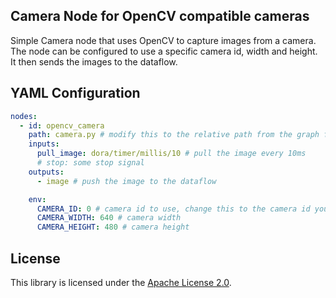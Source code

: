 ## Camera Node for OpenCV compatible cameras

Simple Camera node that uses OpenCV to capture images from a camera. The node can be configured to use a specific camera
id, width and height.
It then sends the images to the dataflow.

## YAML Configuration

````YAML
nodes:
  - id: opencv_camera
    path: camera.py # modify this to the relative path from the graph file to the client script
    inputs:
      pull_image: dora/timer/millis/10 # pull the image every 10ms
      # stop: some stop signal
    outputs:
      - image # push the image to the dataflow 

    env:
      CAMERA_ID: 0 # camera id to use, change this to the camera id you want to use (e.g 0, 1, /dev/video0, /dev/video1)
      CAMERA_WIDTH: 640 # camera width
      CAMERA_HEIGHT: 480 # camera height
````

## License

This library is licensed under the [Apache License 2.0](../../LICENSE).
